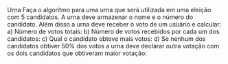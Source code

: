 Urna
Faça o algoritmo para uma urna que será utilizada em uma eleição com 5 candidatos. A urna deve armazenar o nome e o número do candidato. Além disso a urna deve receber o voto de um usuário e calcular:
a) Número de votos totais:
b) Número de votos recebidos por cada um dos candidatos:
c) Qual o candidato obteve mais votos:
d) Se nenhum dos candidatos obtiver 50% dos votos a urna deve declarar outra votação com os dois candidatos que obtiveram maior votação:
